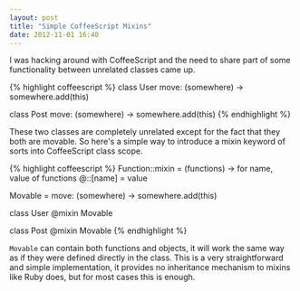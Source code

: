 ```yaml
---
layout: post
title: "Simple CoffeeScript Mixins"
date: 2012-11-01 16:40
---
```


I was hacking around with CoffeeScript and the need to share part of some functionality between
unrelated classes came up.

<!-- more -->

{% highlight coffeescript %}
class User
  move: (somewhere) ->
    somewhere.add(this)

class Post
  move: (somewhere) ->
    somewhere.add(this)
{% endhighlight %}

These two classes are completely unrelated except for the fact that they both are movable.
So here's a simple way to introduce a mixin keyword of sorts into CoffeeScript class scope.

{% highlight coffeescript %}
Function::mixin = (functions) ->
  for name, value of functions
    @::[name] = value

Movable =
  move: (somewhere) ->
    somewhere.add(this)

class User
  @mixin Movable

class Post
  @mixin Movable
{% endhighlight %}

`Movable` can contain both functions and objects, it will work the same way as if they were defined directly in the class.
This is a very straightforward and simple implementation, it provides no inheritance mechanism to mixins like Ruby does,
but for most cases this is enough.

